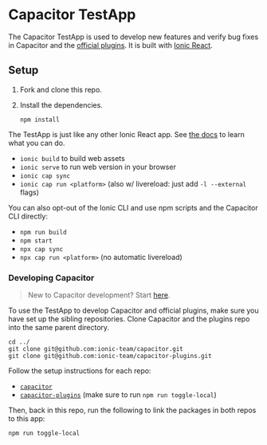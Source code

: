 # Capacitor TestApp

The Capacitor TestApp is used to develop new features and verify bug fixes in Capacitor and the [official plugins](https://github.com/ionic-team/capacitor-plugins). It is built with [Ionic React](https://ionicframework.com/react).

## Setup

1. Fork and clone this repo.
2. Install the dependencies.

    ```shell
    npm install
    ```

The TestApp is just like any other Ionic React app. See [the docs](https://ionicframework.com/docs/react) to learn what you can do.

- `ionic build` to build web assets
- `ionic serve` to run web version in your browser
- `ionic cap sync`
- `ionic cap run <platform>` (also w/ livereload: just add `-l --external` flags)

You can also opt-out of the Ionic CLI and use npm scripts and the Capacitor CLI directly:

- `npm run build`
- `npm start`
- `npx cap sync`
- `npx cap run <platform>` (no automatic livereload)

### Developing Capacitor

> New to Capacitor development? Start [here](https://github.com/ionic-team/capacitor/blob/HEAD/CONTRIBUTING.md#developing-capacitor).

To use the TestApp to develop Capacitor and official plugins, make sure you have set up the sibling repositories. Clone Capacitor and the plugins repo into the same parent directory.

```
cd ../
git clone git@github.com:ionic-team/capacitor.git
git clone git@github.com:ionic-team/capacitor-plugins.git
```

Follow the setup instructions for each repo:
- [`capacitor`](https://github.com/ionic-team/capacitor/blob/HEAD/CONTRIBUTING.md)
- [`capacitor-plugins`](https://github.com/ionic-team/capacitor-plugins/blob/main/CONTRIBUTING.md) (make sure to run `npm run toggle-local`)

Then, back in this repo, run the following to link the packages in both repos to this app:

```shell
npm run toggle-local
```
